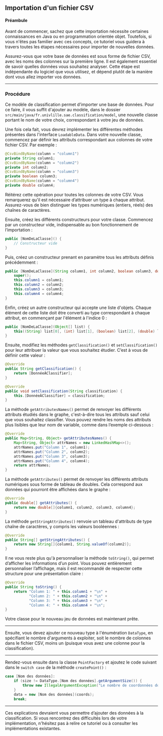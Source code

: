## Importation d'un fichier CSV

#### Préambule

Avant de commencer, sachez que cette importation nécessite certaines connaissances en Java ou en programmation orientée objet. Toutefois, si vous n'êtes pas familier avec ces concepts, ce tutoriel vous guidera à travers toutes les étapes nécessaires pour importer de nouvelles données.

Assurez-vous que votre base de données est sous forme de fichier CSV, avec les noms des colonnes sur la première ligne. Il est également essentiel de savoir quelles données vous souhaitez analyser. Cette étape est indépendante du logiciel que vous utilisez, et dépend plutôt de la manière dont vous allez importer vos données.

---

### Procédure

Ce modèle de classification permet d’importer une base de données. Pour ce faire, il vous suffit d'ajouter au modèle, dans le dossier `src/main/java/fr.univlille.sae.classification/model`, une nouvelle classe portant le nom de votre choix, correspondant à votre jeu de données.

Une fois cela fait, vous devrez implémenter les différentes méthodes présentes dans l'interface `LoadableData`. Dans votre nouvelle classe, commencez par définir les attributs correspondant aux colonnes de votre fichier CSV. Par exemple :

```java
@CsvBindByName(column = "column1")
private String column1;
@CsvBindByName(column = "column2")
private int column2;
@CsvBindByName(column = "column3")
private boolean column3;
@CsvBindByName(column = "column4")
private double column4;
```

Réitérez cette opération pour toutes les colonnes de votre CSV. Vous remarquerez qu’il est nécessaire d’attribuer un type à chaque attribut. Assurez-vous de bien distinguer les types numériques (entiers, réels) des chaînes de caractères.

Ensuite, créez les différents constructeurs pour votre classe. Commencez par un constructeur vide, indispensable au bon fonctionnement de l’importation :

```java
public [NomDeLaClasse]() {
    // Constructeur vide
}
```

Puis, créez un constructeur prenant en paramètre tous les attributs définis précédemment :

```java
public [NomDeLaClasse](String column1, int column2, boolean column3, double column4) {
    super();
    this.column1 = column1;
    this.column2 = column2;
    this.column3 = column3;
    this.column4 = column4;
}
```

Enfin, créez un autre constructeur qui accepte une liste d'objets. Chaque élément de cette liste doit être converti au type correspondant à chaque attribut, en commençant par l'élément à l'indice 0 :

```java
public [NomDeLaClasse](Object[] list) {
    this((String) list[0], (int) list[1], (boolean) list[2], (double) list[3]);
}
```

Ensuite, modifiez les méthodes `getClassification()` et `setClassification()` pour leur attribuer la valeur que vous souhaitez étudier. C’est à vous de définir cette valeur :

```java
@Override
public String getClassification() {
    return [DonnéeÀClassifier];
}

@Override
public void setClassification(String classification) {
    this.[DonnéeÀClassifier] = classification;
}
```

La méthode `getAttributesNames()` permet de renvoyer les différents attributs étudiés dans le graphe, c'est-à-dire tous les attributs sauf celui que vous souhaitez classifier. Vous pouvez rendre les noms des attributs plus lisibles que leur nom de variable, comme dans l’exemple ci-dessous :

```java
@Override
public Map<String, Object> getAttributesNames() {
    Map<String, Object> attrNames = new LinkedHashMap<>();
    attrNames.put("Column 1", column1);
    attrNames.put("Column 2", column2);
    attrNames.put("Column 3", column3);
    attrNames.put("Column 4", column4);
    return attrNames;
}
```

La méthode `getAttributes()` permet de renvoyer les différents attributs numériques sous forme de tableau de doubles. Cela correspond aux données qui pourront être affichées dans le graphe :

```java
@Override
public double[] getAttributes() {
    return new double[]{column1, column2, column3, column4};
}
```

La méthode `getStringAttributes()` renvoie un tableau d'attributs de type chaîne de caractères, y compris les valeurs booléennes :

```java
@Override
public String[] getStringAttributes() {
    return new String[]{column1, String.valueOf(column2)};
}
```

Il ne vous reste plus qu'à personnaliser la méthode `toString()`, qui permet d’afficher les informations d’un point. Vous pouvez entièrement personnaliser l’affichage, mais il est recommandé de respecter cette structure pour une présentation claire :

```java
@Override
public String toString() {
    return "Column 1: " + this.column1 + "\n" +
           "Column 2: " + this.column2 + "\n" +
           "Column 3: " + this.column3 + "\n" +
           "Column 4: " + this.column4 + "\n";
}
```

Votre classe pour le nouveau jeu de données est maintenant prête.

---

Ensuite, vous devez ajouter ce nouveau type à l'énumération `DataType`, en spécifiant le nombre d'arguments à exploiter, soit le nombre de colonnes dans le fichier CSV, moins un (puisque vous avez une colonne pour la classification).

---

Rendez-vous ensuite dans la classe `PointFactory` et ajoutez le code suivant dans le `switch case` de la méthode `createPoint()` :

```java
case [Nom des données]:
    if (size != DataType.[Nom des données].getArgumentSize()) {
        throw new IllegalArgumentException("Le nombre de coordonnées doit être de " + DataType.[Nom des données].getArgumentSize() + " pour le type [Nom des données].");
    }
    data = new [Nom des données](coords);
    break;
```

---

Ces explications devraient vous permettre d’ajouter des données à la classification. Si vous rencontrez des difficultés lors de votre implémentation, n'hésitez pas à relire ce tutoriel ou à consulter les implémentations existantes.